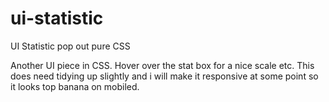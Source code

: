 # ui-statistic
UI Statistic pop out pure CSS

Another UI piece in CSS. Hover over the stat box for a nice scale etc. This does need tidying up slightly and i will make it responsive at some point so it looks top banana on mobiled.
